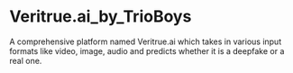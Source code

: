 # Veritrue.ai_by_TrioBoys
A comprehensive platform named Veritrue.ai which takes in various input formats like video, image, audio and predicts whether it is a deepfake or a real one.
